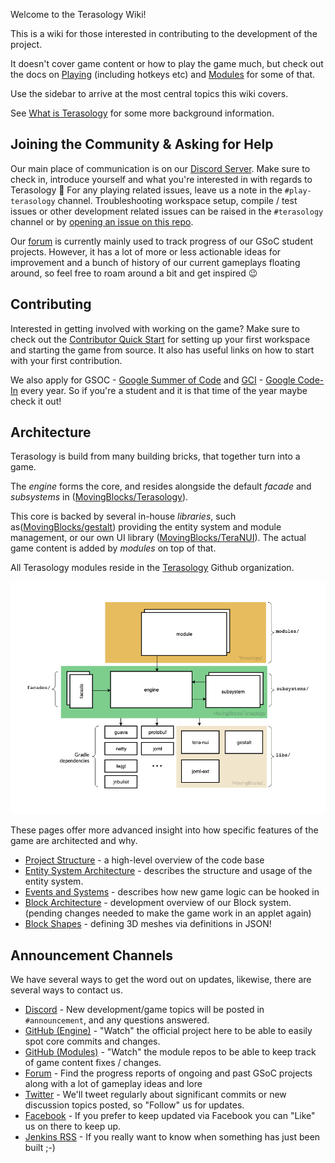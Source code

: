 Welcome to the Terasology Wiki!

This is a wiki for those interested in contributing to the development of the project.

It doesn't cover game content or how to play the game much, but check out the docs on [Playing](https://github.com/MovingBlocks/Terasology/blob/develop/docs/Playing.md) (including hotkeys etc) and [Modules](https://github.com/MovingBlocks/Terasology/blob/develop/docs/Modules.md) for some of that.

Use the sidebar to arrive at the most central topics this wiki covers.

See [What is Terasology](What-is-Terasology.md) for some more background information.

## Joining the Community & Asking for Help

Our main place of communication is on our [Discord Server](https://discord.gg/terasology).
Make sure to check in, introduce yourself and what you're interested in with regards to Terasology :wave:
For any playing related issues, leave us a note in the `#play-terasology` channel.
Troubleshooting workspace setup, compile / test issues or other development related issues can be raised in the `#terasology` channel or by [opening an issue on this repo](https://github.com/MovingBlocks/Terasology/issues/new/choose).

Our [forum](https://forum.terasology.org/forum/) is currently mainly used to track progress of our GSoC student projects.
However, it has a lot of more or less actionable ideas for improvement and a bunch of history of our current gameplays floating around, so feel free to roam around a bit and get inspired :wink:

## Contributing

Interested in getting involved with working on the game? Make sure to check out the [Contributor Quick Start](Contributor-Quick-Start.md) for setting up your first workspace and starting the game from source. It also has useful links on how to start with your first contribution.

We also apply for GSOC - [Google Summer of Code](https://developers.google.com/open-source/gsoc) and [GCI](GCI.md) - [Google Code-In](https://codein.withgoogle.com/) every year. So if you're a student and it is that time of the year maybe check it out!

## Architecture

Terasology is build from many building bricks, that together turn into a game.

The _engine_ forms the core, and resides alongside the default _facade_ and _subsystems_ in ([MovingBlocks/Terasology](https://github.com/MovingBlocks/Terasology)).

This core is backed by several in-house _libraries_, such as([MovingBlocks/gestalt](https://github.com/MovingBlocks/gestalt)) providing the entity system and module management, or our own UI library ([MovingBlocks/TeraNUI](https://github.com/MovingBlocks/TeraNUI)).
The actual game content is added by _modules_ on top of that.

All Terasology modules reside in the [Terasology](https://github.com/Terasology) Github organization.

![Terasology - High Level Architecture](architecture.png)

These pages offer more advanced insight into how specific features of the game are architected and why.

- [Project Structure](Codebase-Structure.md) - a high-level overview of the code base
- [Entity System Architecture](Entity-System-Architecture.md) - describes the structure and usage of the entity system.
- [Events and Systems](Events-and-Systems.md) - describes how new game logic can be hooked in
- [Block Architecture](https://github.com/Terasology/TutorialAssetSystem/wiki/Block-Attributes) - development overview of our Block system. (pending changes needed to make the game work in an applet again)
- [Block Shapes](Block-Shapes.md) - defining 3D meshes via definitions in JSON!

## Announcement Channels

We have several ways to get the word out on updates, likewise, there are several ways to contact us.

- [Discord](https://discordapp.com/invite/terasology) - New development/game topics will be posted in `#announcement`, and any questions answered.
- [GitHub (Engine)](https://github.com/MovingBlocks/Terasology) - "Watch" the official project here to be able to easily spot core commits and changes.
- [GitHub (Modules)](https://github.com/Terasology) - "Watch" the module repos to be able to keep track of game content fixes / changes.
- [Forum](http://forum.terasology.org/) - Find the progress reports of ongoing and past GSoC projects along with a lot of gameplay ideas and lore
- [Twitter](http://twitter.com/#!/Terasology) - We'll tweet regularly about significant commits or new discussion topics posted, so "Follow" us for updates.
- [Facebook](http://www.facebook.com/pages/Terasology/248329655219905) - If you prefer to keep updated via Facebook you can "Like" us on there to keep up.
- [Jenkins RSS](http://jenkins.terasology.org/rssAll) - If you really want to know when something has just been built ;-)
